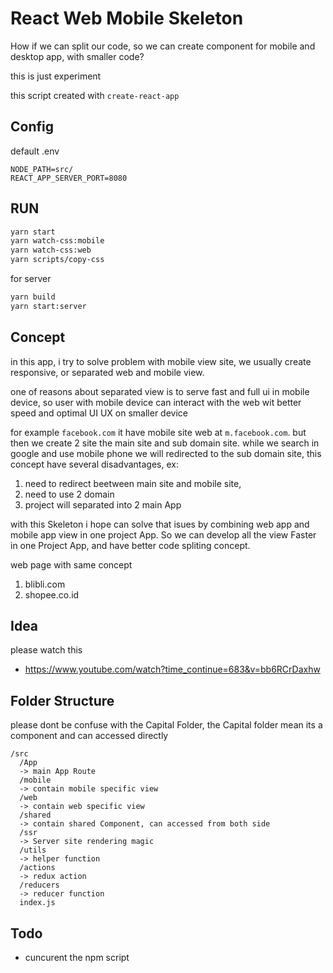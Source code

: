 # React Web Mobile Skeleton
How if we can split our code, so we can create component for mobile and desktop app, with smaller code?

this is just experiment

this script created with `create-react-app`

## Config

default .env
```
NODE_PATH=src/
REACT_APP_SERVER_PORT=8080
```

## RUN
```sh
yarn start
yarn watch-css:mobile
yarn watch-css:web
yarn scripts/copy-css
```

for server
```sh
yarn build
yarn start:server
```

## Concept
in this app, i try to solve problem with mobile view site,
we usually create responsive, or separated web and mobile view.

one of reasons about separated view is to serve fast and full ui in mobile device,
so user with mobile device can interact with the web wit better speed and optimal UI UX on smaller device

for example `facebook.com` it have mobile site web at `m.facebook.com`.
but then we create 2 site the main site and sub domain site.
while we search in google and use mobile phone
we will redirected to the sub domain site, this concept have several disadvantages, ex:
1. need to redirect beetween main site and mobile site,
2. need to use 2 domain
3. project will separated into 2 main App

with this Skeleton i hope can solve that isues by combining web app and mobile app view in one project App.
So we can develop all the view Faster in one Project App, and have better code spliting concept.

web page with same concept
1. blibli.com
2. shopee.co.id

## Idea
please watch this
- https://www.youtube.com/watch?time_continue=683&v=bb6RCrDaxhw

## Folder Structure
please dont be confuse with the Capital Folder, the Capital folder mean its a component and can accessed directly

```
/src
  /App
  -> main App Route
  /mobile
  -> contain mobile specific view
  /web
  -> contain web specific view
  /shared
  -> contain shared Component, can accessed from both side
  /ssr
  -> Server site rendering magic
  /utils
  -> helper function
  /actions
  -> redux action
  /reducers
  -> reducer function
  index.js
```

## Todo
- cuncurent the npm script
